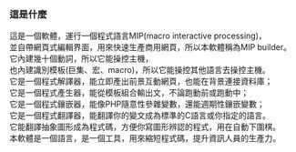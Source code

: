 ### 這是什麼
  這是一個軟體，運行一個程式語言MIP(macro interactive processing)，   <br>
  並自帶網頁式編輯界面，用來快速生產商用網頁，所以本軟體稱為MIP builder。<br>
  它內建幾十個動詞，所以它能操控主機，                                <br>
  也內建識別模板(巨集、宏、macro)，所以它能操控其他語言去操控主機。   <br>
  它是一個程式解譯器，能立即產出前景互動網頁，也能在背景連接資料庫；  <br>
  它是一個程式產生器，能從模板組合輸出文，不論跑動前或跑動中；        <br>
  它是一個程式鑲嵌器，能像PHP隨意性參雜變數，還能週期性鑲嵌變數；     <br>
  它是一個程式翻譯器，能翻譯你的變文成為標準的C語言或你指定的語言。   <br>
  它能翻譯抽象圖形成為程式碼，方便你寫圖形辨認的程式，用在自動下圍棋。<br>
  本軟體是一個語言，是一個工具，用來縮短程式碼，提升資訊人員的生產力。<br>
  
